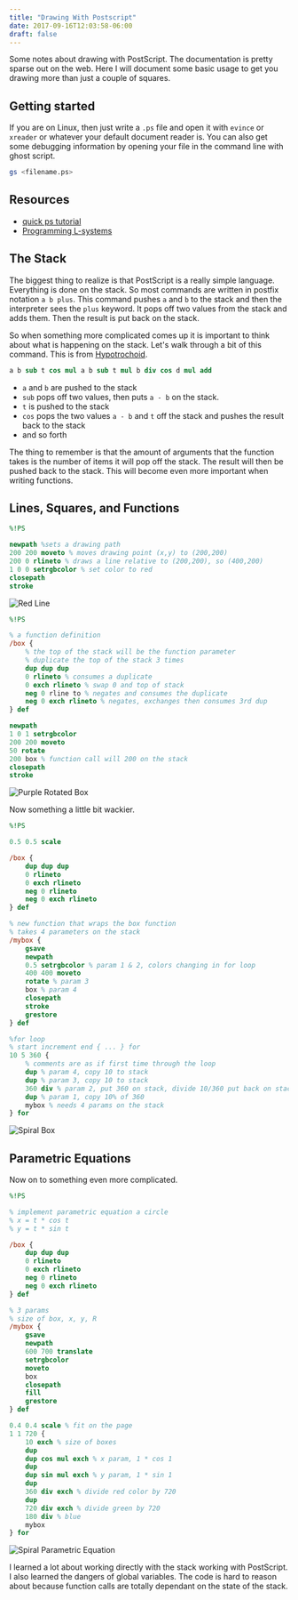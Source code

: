 ```yaml
---
title: "Drawing With Postscript"
date: 2017-09-16T12:03:58-06:00
draft: false
---
```


Some notes about drawing with PostScript. The documentation is pretty sparse out on the web. Here I will document some basic usage to get you drawing more than just a couple of squares.

## Getting started

If you are on Linux, then just write a `.ps` file and open it with `evince` or `xreader` or whatever your default document reader is. You can also get some debugging information by opening your file in the command line with ghost script.

```bash
gs <filename.ps>
```

## Resources

- [quick ps tutorial](http://www.mostlymaths.net/2008/12/quick-postscript-programming-tutorial.html?m=1)
- [Programming L-systems](http://www.cs.unh.edu/~charpov/programming-lsystems.html)

## The Stack

The biggest thing to realize is that PostScript is a really simple language. Everything is done on the stack. So most commands are written in postfix notation `a b plus`. This command pushes `a` and `b` to the stack and then the interpreter sees the `plus` keyword. It pops off two values from the stack and adds them. Then the result is put back on the stack.

So when something more complicated comes up it is important to think about what is happening on the stack. Let's walk through a bit of this command. This is from [Hypotrochoid](https://en.wikipedia.org/wiki/Hypotrochoid).

```postscript
a b sub t cos mul a b sub t mul b div cos d mul add
```

- `a` and `b` are pushed to the stack
- `sub` pops off two values, then puts `a - b` on the stack.
- `t` is pushed to the stack
- `cos` pops the two values `a - b` and `t` off the stack and pushes the result back to the stack
- and so forth

The thing to remember is that the amount of arguments that the function takes is the number of items it will pop off the stack. The result will then be pushed back to the stack. This will become even more important when writing functions.

## Lines, Squares, and Functions

```postscript
%!PS

newpath %sets a drawing path
200 200 moveto % moves drawing point (x,y) to (200,200)
200 0 rlineto % draws a line relative to (200,200), so (400,200)
1 0 0 setrgbcolor % set color to red
closepath
stroke
```
![Red Line](/img/postscript/line.png)

```postscript
%!PS

% a function definition
/box {
    % the top of the stack will be the function parameter
    % duplicate the top of the stack 3 times
    dup dup dup
    0 rlineto % consumes a duplicate
    0 exch rlineto % swap 0 and top of stack
    neg 0 rline to % negates and consumes the duplicate
    neg 0 exch rlineto % negates, exchanges then consumes 3rd dup
} def

newpath
1 0 1 setrgbcolor
200 200 moveto
50 rotate
200 box % function call will 200 on the stack
closepath
stroke
```
![Purple Rotated Box](/img/postscript/line2.png)

Now something a little bit wackier.

```postscript
%!PS

0.5 0.5 scale

/box {
    dup dup dup
    0 rlineto
    0 exch rlineto
    neg 0 rlineto
    neg 0 exch rlineto
} def

% new function that wraps the box function
% takes 4 parameters on the stack
/mybox {
    gsave
    newpath
    0.5 setrgbcolor % param 1 & 2, colors changing in for loop
    400 400 moveto
    rotate % param 3
    box % param 4
    closepath
    stroke
    grestore
} def

%for loop
% start increment end { ... } for
10 5 360 {
    % comments are as if first time through the loop
    dup % param 4, copy 10 to stack
    dup % param 3, copy 10 to stack
    360 div % param 2, put 360 on stack, divide 10/360 put back on stack
    dup % param 1, copy 10% of 360
    mybox % needs 4 params on the stack
} for
```
![Spiral Box](/img/postscript/spiral_box.png)

## Parametric Equations

Now on to something even more complicated.

```postscript
%!PS

% implement parametric equation a circle
% x = t * cos t
% y = t * sin t

/box {
    dup dup dup
    0 rlineto
    0 exch rlineto
    neg 0 rlineto
    neg 0 exch rlineto
} def

% 3 params
% size of box, x, y, R 
/mybox {
    gsave
    newpath
    600 700 translate
    setrgbcolor
    moveto 
    box
    closepath
    fill
    grestore
} def

0.4 0.4 scale % fit on the page
1 1 720 {
    10 exch % size of boxes
    dup
    dup cos mul exch % x param, 1 * cos 1
    dup
    dup sin mul exch % y param, 1 * sin 1
    dup
    360 div exch % divide red color by 720
    dup
    720 div exch % divide green by 720
    180 div % blue
    mybox
} for
```
![Spiral Parametric Equation](/img/postscript/parametric.png)

I learned a lot about working directly with the stack working with PostScript. I also learned the dangers of global variables. The code is hard to reason about because function calls are totally dependant on the state of the stack.

<!--
### Hypotrochoid

[Hypotrochoid](https://en.wikipedia.org/wiki/Hypotrochoid)

Here are the two equations in stack form (i.e. RPN):

```postscript
a b sub t cos mul a b sub t mul b div cos d mul add % x
a b sub t sin mul a b sub t mul b div sin d mul sub % y
```

```postscript
%!PS

% implement parametric equation a circle
% x = cos t
% y = sin t

/box {
    dup dup dup
    0 rlineto
    0 exch rlineto
    neg 0 rlineto
    neg 0 exch rlineto
} def

% 3 params
% size of box, x, y, R 
/mybox {
gsave
newpath
setrgbcolor
moveto 
box
closepath
fill
grestore
} def

/a 50 def
/b 30 def
/d 50 def

% takes one argument t
/xpos {
    dup % we need two t's, t1 & t2
    a b sub exch
    cos % consumes t1
    mul exch
    a b sub exch
    mul % consumes t2
    b div
    cos d
    mul
    add % x
} def

% takes one argument t
/ypos {
    dup % t1 & t2 on stack
    a b sub exch
    sin % consumes t1
    mul exch
    a b sub exch
    mul % consumes t2
    b div 
    sin d 
    mul 
    sub % y
} def

% 4 parameters
% scale translateX translateY
/star {
    1 1 1080 {
        %dup 360 exch
        3 exch % size of boxes
        dup xpos exch
        dup ypos exch
        dup
        1080 div exch % divide red color by 720
        dup
        360 div exch % divide green by 720
        pop
        0 exch
        %720 div % blue
        mybox
    } for
} def

300 300 translate
2 2 scale
star
```
![Parametric Star](/img/postscript/star.png)
Try changing the variables `/a`, `/b`, and `/d` and see the different stars produces. You will also have to change how many times around the circle you have to go to complete the cycle.
![Parametric Star](/img/postscript/star2.png)
![Parametric Star](/img/postscript/star3.png)
We can then redraw it and translate it in a loop.
```postscript
/a 70 def
/b 30 def
/d 50 def

300 300 translate
1 1 360 {
    rotate
    star
} for

/a 50 def
/b 30 def
/d 50 def

star2
```
![Parametric Star](/img/postscript/star4.png)
-->

